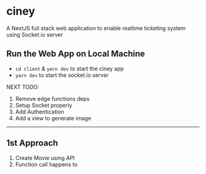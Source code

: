 # ciney

A NextJS full stack web application to enable realtime ticketing system using Socket.io server

## Run the Web App on Local Machine

- `cd client` & `yarn dev` to start the ciney app
- `yarn dev` to start the socket.io server

NEXT TODO:

1. Remove edge functions deps
2. Setup Socket properly
3. Add Authentication
4. Add a view to generate image

---

## 1st Approach

1. Create Movie using API
2. Function call happens to
